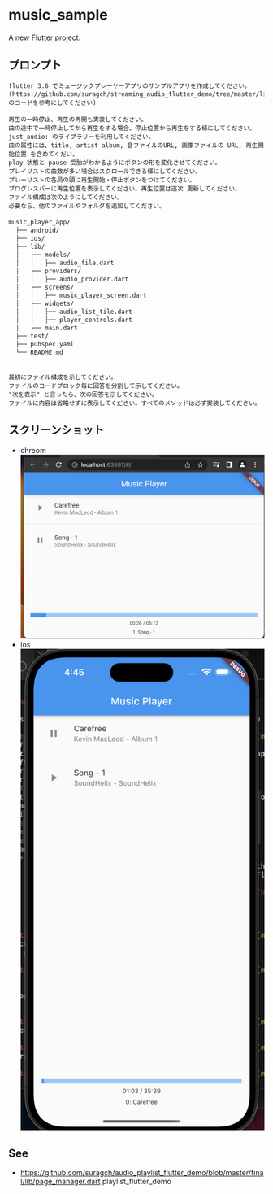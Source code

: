 # music_sample

A new Flutter project.

## プロンプト

```text
flutter 3.6 でミュージックプレーヤーアプリのサンプルアプリを作成してください。
(https://github.com/suragch/streaming_audio_flutter_demo/tree/master/lib のコードを参考にしてください)

再生の一時停止、再生の再開も実装してください。
曲の途中で一時停止してから再生をする場合、停止位置から再生をする様にしてください。
just_audio: のライブラリーを利用してください。
曲の属性には、title, artist album, 音ファイルのURL, 画像ファイルの URL, 再生開始位置 を含めてくだい。
play 状態と pause 受胎がわかるようにボタンの形を変化させてください。
プレイリストの曲数が多い場合はスクロールできる様にしてください。
プレーリストの各局の頭に再生開始・停止ボタンをつけてください。
プログレスバーに再生位置を表示してください。再生位置は逐次 更新してください。
ファイル構成は次のようにしてください。
必要なら、他のファイルやフォルダを追加してください。

music_player_app/
  ├── android/
  ├── ios/
  ├── lib/
  │   ├── models/
  │   │   ├── audio_file.dart
  │   ├── providers/
  │   │   ├── audio_provider.dart
  │   ├── screens/
  │   │   ├── music_player_screen.dart
  │   ├── widgets/
  │   │   ├── audio_list_tile.dart
  │   │   ├── player_controls.dart
  │   ├── main.dart
  ├── test/
  ├── pubspec.yaml
  └── README.md


最初にファイル構成を示してください。
ファイルのコードブロック毎に回答を分割して示してください。
"次を表示" と言ったら、次の回答を示してください。
ファイルに内容は省略せずに表示してください。すべてのメソッドは必ず実装してください。
```

## スクリーンショット

- chreom
![chrome](./screenshots/chrome.png)
- ios
![ios](./screenshots/ios.png)

## See
- https://github.com/suragch/audio_playlist_flutter_demo/blob/master/final/lib/page_manager.dart
  playlist_flutter_demo
